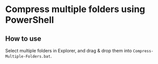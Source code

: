 # Compress multiple folders using PowerShell

## How to use

Select multiple folders in Explorer, and drag & drop them into `Compress-Multiple-Folders.bat`.
